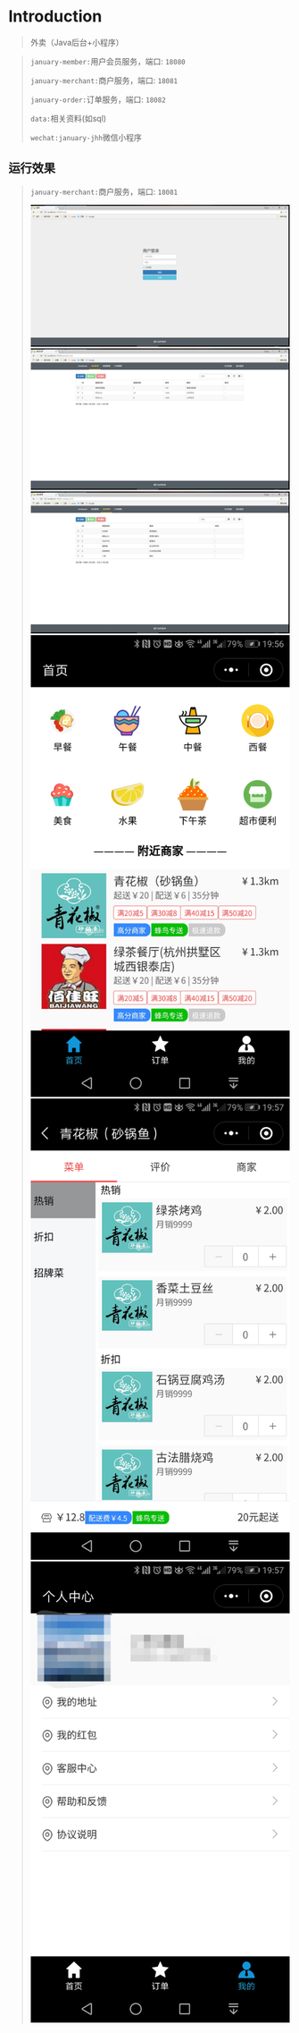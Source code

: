 # Introduction

> 外卖（Java后台+小程序）

> `january-member:`用户会员服务，端口: `18080`
>
> `january-merchant:`商户服务，端口: `18081`
>
> `january-order:`订单服务，端口: `18082`
>
> `data:`相关资料(如sql)
>
> `wechat:january-jhh`微信小程序
> 

## 运行效果

> `january-merchant:`商户服务，端口: `18081`
>
> ![](data/img/20180831222832.png)
> ![](data/img/20180831222857.png)
> ![](data/img/20180831222912.png)
> ![](data/img/20180929195912.jpg)
> ![](data/img/20180929195905.jpg)
> ![](data/img/20180929195853.png)
